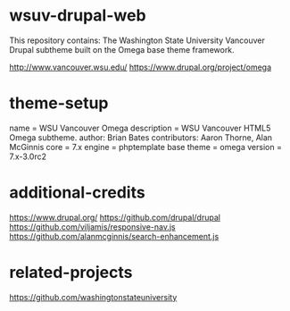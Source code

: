 # wsuv-drupal-web

This repository contains:
The Washington State University Vancouver Drupal subtheme built on the Omega base theme framework.

http://www.vancouver.wsu.edu/
https://www.drupal.org/project/omega

# theme-setup

name = WSU Vancouver Omega
description = WSU Vancouver HTML5 Omega subtheme.
author: Brian Bates
contributors: Aaron Thorne, Alan McGinnis
core = 7.x
engine = phptemplate
base theme = omega
version = 7.x-3.0rc2

# additional-credits

https://www.drupal.org/
https://github.com/drupal/drupal
https://github.com/viljamis/responsive-nav.js
https://github.com/alanmcginnis/search-enhancement.js

# related-projects

https://github.com/washingtonstateuniversity
